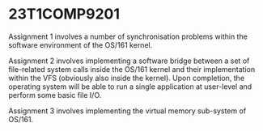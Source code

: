 # 23T1COMP9201

 Assignment 1 involves a number of synchronisation problems within the software environment of the OS/161 kernel.

 Assignment 2 involves implementing a software bridge between a set of file-related system calls inside the OS/161 kernel and their implementation within the VFS (obviously also inside the kernel). Upon completion, the operating system will be able to run a single application at user-level and perform some basic file I/O.

 Assignment 3 involves  implementing the virtual memory sub-system of OS/161.

